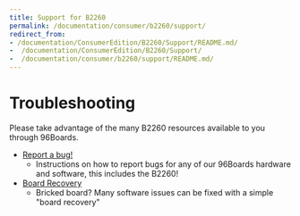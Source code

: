 ```yaml
---
title: Support for B2260
permalink: /documentation/consumer/b2260/support/
redirect_from:
- /documentation/ConsumerEdition/B2260/Support/README.md/
-  /documentation/ConsumerEdition/B2260/Support/
-  /documentation/consumer/b2260/support/README.md/
---
```

# Troubleshooting

Please take advantage of the many B2260 resources available to you through 96Boards.

- [Report a bug!](../../../Extras/Report_a_bug.md)
   - Instructions on how to report bugs for any of our 96Boards hardware and software, this includes the B2260!
- [Board Recovery](../installation/board-recovery.md)
   - Bricked board? Many software issues can be fixed with a simple "board recovery"
